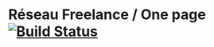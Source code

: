 # Réseau Freelance / One page  [![Build Status](https://travis-ci.org/Seekdesign/reseau_freelance.svg?branch=master)](https://travis-ci.org/Seekdesign/reseau_freelance)